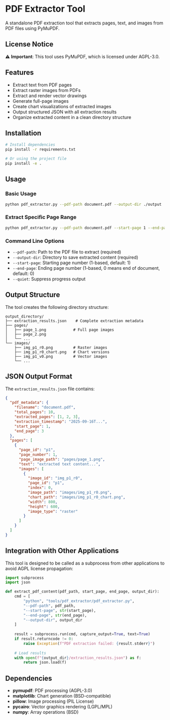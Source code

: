 # PDF Extractor Tool

A standalone PDF extraction tool that extracts pages, text, and images from PDF files using PyMuPDF.

## License Notice

⚠️ **Important**: This tool uses PyMuPDF, which is licensed under AGPL-3.0.

## Features

- Extract text from PDF pages
- Extract raster images from PDFs
- Extract and render vector drawings
- Generate full-page images
- Create chart visualizations of extracted images
- Output structured JSON with all extraction results
- Organize extracted content in a clean directory structure

## Installation

```bash
# Install dependencies
pip install -r requirements.txt

# Or using the project file
pip install -e .
```

## Usage

### Basic Usage

```bash
python pdf_extractor.py --pdf-path document.pdf --output-dir ./output
```

### Extract Specific Page Range

```bash
python pdf_extractor.py --pdf-path document.pdf --start-page 1 --end-page 5 --output-dir ./output
```

### Command Line Options

- `--pdf-path`: Path to the PDF file to extract (required)
- `--output-dir`: Directory to save extracted content (required)
- `--start-page`: Starting page number (1-based, default: 1)
- `--end-page`: Ending page number (1-based, 0 means end of document, default: 0)
- `--quiet`: Suppress progress output

## Output Structure

The tool creates the following directory structure:

```
output_directory/
├── extraction_results.json    # Complete extraction metadata
├── pages/
│   ├── page_1.png            # Full page images
│   ├── page_2.png
│   └── ...
└── images/
    ├── img_p1_r0.png         # Raster images
    ├── img_p1_r0_chart.png   # Chart versions
    ├── img_p1_v0.png         # Vector images
    └── ...
```

## JSON Output Format

The `extraction_results.json` file contains:

```json
{
  "pdf_metadata": {
    "filename": "document.pdf",
    "total_pages": 10,
    "extracted_pages": [1, 2, 3],
    "extraction_timestamp": "2025-09-16T...",
    "start_page": 1,
    "end_page": 3
  },
  "pages": [
    {
      "page_id": "p1",
      "page_number": 1,
      "page_image_path": "pages/page_1.png",
      "text": "extracted text content...",
      "images": [
        {
          "image_id": "img_p1_r0",
          "page_id": "p1",
          "index": 0,
          "image_path": "images/img_p1_r0.png",
          "chart_path": "images/img_p1_r0_chart.png",
          "width": 800,
          "height": 600,
          "image_type": "raster"
        }
      ]
    }
  ]
}
```

## Integration with Other Applications

This tool is designed to be called as a subprocess from other applications to avoid AGPL license propagation:

```python
import subprocess
import json

def extract_pdf_content(pdf_path, start_page, end_page, output_dir):
    cmd = [
        "python", "tools/pdf_extractor/pdf_extractor.py",
        "--pdf-path", pdf_path,
        "--start-page", str(start_page),
        "--end-page", str(end_page),
        "--output-dir", output_dir
    ]
    
    result = subprocess.run(cmd, capture_output=True, text=True)
    if result.returncode != 0:
        raise Exception(f"PDF extraction failed: {result.stderr}")
    
    # Load results
    with open(f"{output_dir}/extraction_results.json") as f:
        return json.load(f)
```

## Dependencies

- **pymupdf**: PDF processing (AGPL-3.0)
- **matplotlib**: Chart generation (BSD-compatible)
- **pillow**: Image processing (PIL License)
- **pycairo**: Vector graphics rendering (LGPL/MPL)
- **numpy**: Array operations (BSD)

